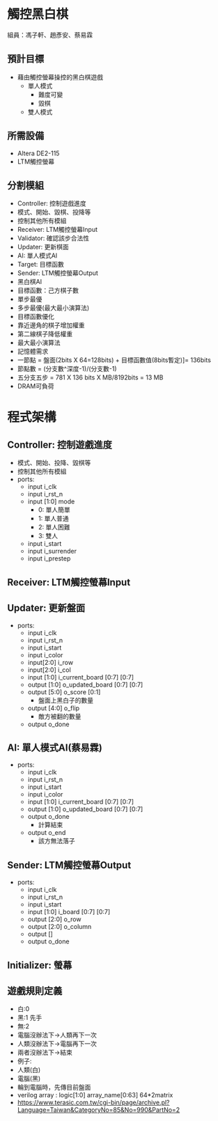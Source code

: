 # 觸控黑白棋				          
組員：馮子軒、趙彥安、蔡易霖

## 預計目標
* 藉由觸控螢幕操控的黑白棋遊戲
  * 單人模式
    * 難度可變
    * 毀棋
  * 雙人模式

## 所需設備
* Altera DE2-115
* LTM觸控螢幕
## 分割模組
* Controller: 控制遊戲進度
* 模式、開始、毀棋、投降等
* 控制其他所有模組
* Receiver: LTM觸控螢幕Input
* Validator: 確認該步合法性
* Updater: 更新棋面
* AI: 單人模式AI
* Target: 目標函數
* Sender: LTM觸控螢幕Output
* 黑白棋AI
* 目標函數：己方棋子數
* 單步最優
* 多步最優(最大最小演算法)
* 目標函數優化
* 靠近邊角的棋子增加權重
* 第二線棋子降低權重
* 最大最小演算法
* 記憶體需求
* 一節點 = 盤面(2bits X 64=128bits) + 目標函數值(8bits暫定)]= 136bits
* 節點數 = (分支數^深度-1)/(分支數-1)
* 五分支五步 = 781 X 136 bits X  MB/8192bits = 13 MB
* DRAM可負荷


# 程式架構
## Controller: 控制遊戲進度
* 模式、開始、投降、毀棋等
* 控制其他所有模組
* ports:
  * input i_clk
  * input i_rst_n
  * input [1:0] mode
    * 0: 單人簡單
    * 1: 單人普通
    * 2: 單人困難
    * 3: 雙人
  * input i_start
  * input i_surrender
  * input i_prestep
## Receiver: LTM觸控螢幕Input
## Updater: 更新盤面
* ports:
  * input i_clk
  * input i_rst_n
  * input i_start
  * input i_color
  * input[2:0] i_row
  * input[2:0] i_col
  * input  [1:0] i_current_board [0:7] [0:7]
  * output [1:0] o_updated_board [0:7] [0:7]
  * output [5:0] o_score [0:1]
    * 盤面上黑白子的數量
  * output [4:0] o_flip
    * 敵方被翻的數量
  * output o_done
## AI: 單人模式AI(蔡易霖)
* ports:
  * input i_clk
  * input i_rst_n
  * input i_start
  * input i_color
  * input  [1:0] i_current_board [0:7] [0:7]
  * output [1:0] o_updated_board [0:7] [0:7]
  * output o_done
    * 計算結束
  * output o_end
    * 該方無法落子
## Sender: LTM觸控螢幕Output
* ports:
  * input i_clk
  * input i_rst_n
  * input i_start
  * input [1:0] i_board [0:7] [0:7]
  * output [2:0] o_row
  * output [2:0] o_column
  * output [] 
  * output o_done
## Initializer: 螢幕
## 遊戲規則定義
  * 白:0
  * 黑:1  先手
  * 無:2
* 電腦沒辦法下→人類再下一次
* 人類沒辦法下→電腦再下一次
* 兩者沒辦法下→結束
* 例子:
* 人類(白)
* 電腦(黑)
* 輪到電腦時，先傳目前盤面
* verilog array : logic[1:0] array_name[0:63]   64*2matrix
* https://www.terasic.com.tw/cgi-bin/page/archive.pl?Language=Taiwan&CategoryNo=85&No=990&PartNo=2